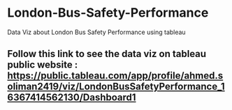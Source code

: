 # London-Bus-Safety-Performance
Data Viz about London Bus Safety Performance using tableau
## Follow this link to see the data viz on tableau public website : https://public.tableau.com/app/profile/ahmed.soliman2419/viz/LondonBusSafetyPerformance_16367414562130/Dashboard1
